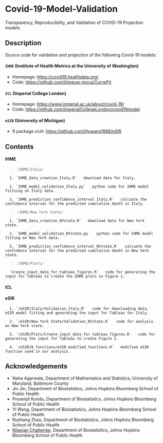 # Covid-19-Model-Validation
Transparency, Reproducibility, and Validation of COVID-19 Projection models

## Description
Source code for validation and projection of the following Covid-19 models:

#### `IHME` (Institute of Health Metrics at the University of Washington) 

* Homepage: https://covid19.healthdata.org/
* Code: https://github.com/ihmeuw-msca/CurveFit

#### `ICL` (Imperial College London)

* Homepage: https://www.imperial.ac.uk/about/covid-19/
* Code: https://github.com/ImperialCollegeLondon/covid19model

#### `eSIR` (University of Michigan)

* R package `eSIR`: https://github.com/lilywang1988/eSIR


## Contents

#### IHME
> `/IHME/Italy/`

      1. `IHME_data_creation_Italy.R`   download data for Italy.
      
      2. `IHME_model_validation_Italy.py`   python code for IHME model fittiing on Italy data.
      
      3. `IHME_prediction_confidence_interval_Italy.R`   calcuate the confidence interval for the predicted cumulative death in Italy.

> `/IHME/New York State/`

      1. `IHME_data_creation_NYstate.R`   download data for New York state.
      
      2. `IHME_model_validation_NYstate.py`   python code for IHME model fitting on New York data.
      
      3. `IHME_prediction_confidence_interval_NYstate.R`   calcuate the confidence interval for the predicted cumulative death in New York state.

> `/IHME/Plots/`
      
      `Create_input_data_for_tableau_figures.R`   code for generating the input for Tableau to create the IHME plots in Figure 1.
#### ICL


#### eSIR

      1. `/eSIR/Italy/Validation_Italy.R`   code for downloading data, eSIR model fitting and generating the input for Tableau for Italy.
      
      2. `/eSIR/New York State/Validation_NYstate.R`   code for analysis on New York state.
      
      3. `/eSIR/Plots/Create_input_data_for_tableau_figures.R`   code for generating the input for Tableau to create Figure 2.
      
      4. `/eSIR/R_functions/eSIR_modified_functions.R`   modified eSIR function used in our analysis.






## Acknowledgements
* Neha Agarwala, Department of Mathematics and Statistics, University of Maryland, Baltimore County
* Jin Jin, Department of Biostatistics, Johns Hopkins Bloomberg School of Public Health
* Prosenjit Kundu, Department of Biostatistics, Johns Hopkins Bloomberg School of Public Health
* Yi Wang, Department of Biostatistics, Johns Hopkins Bloomberg School of Public Health
* Ruzhang Zhao, Department of Biostatistics, Johns Hopkins Bloomberg School of Public Health
* [Nilanjan Chatterjee](https://nilanjanchatterjee.org/), Department of Biostatistics, Johns Hopkins Bloomberg School of Public Health
 

